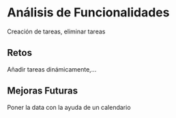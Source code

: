 # Análisis de Funcionalidades

Creación de tareas, eliminar tareas

## Retos

Añadir tareas dinámicamente,...

## Mejoras Futuras

Poner la data con la ayuda de un calendario

